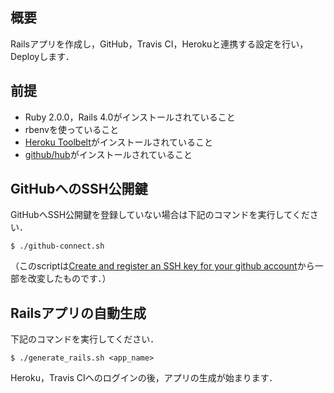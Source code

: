 ## 概要
Railsアプリを作成し，GitHub，Travis CI，Herokuと連携する設定を行い，Deployします．

## 前提

- Ruby 2.0.0，Rails 4.0がインストールされていること
- rbenvを使っていること
- [Heroku Toolbelt](https://toolbelt.heroku.com/)がインストールされていること
- [github/hub](https://github.com/github/hub)がインストールされていること

## GitHubへのSSH公開鍵

GitHubへSSH公開鍵を登録していない場合は下記のコマンドを実行してください．

```
$ ./github-connect.sh
```

（このscriptは[Create and register an SSH key for your github account](https://gist.github.com/acoulton/1969779)から一部を改変したものです．）

## Railsアプリの自動生成

下記のコマンドを実行してください．

```
$ ./generate_rails.sh <app_name>
```

Heroku，Travis CIへのログインの後，アプリの生成が始まります．
